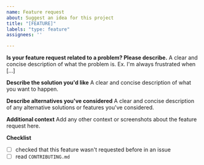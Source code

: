 ```yaml
---
name: Feature request
about: Suggest an idea for this project
title: "[FEATURE]"
labels: "type: feature"
assignees: ''

---
```


**Is your feature request related to a problem? Please describe.**
A clear and concise description of what the problem is. Ex. I'm always frustrated when [...]

**Describe the solution you'd like**
A clear and concise description of what you want to happen.

**Describe alternatives you've considered**
A clear and concise description of any alternative solutions or features you've considered.

**Additional context**
Add any other context or screenshots about the feature request here.

**Checklist**

- [ ] checked that this feature wasn't requested before in an issue
- [ ] read `CONTRIBUTING.md`
